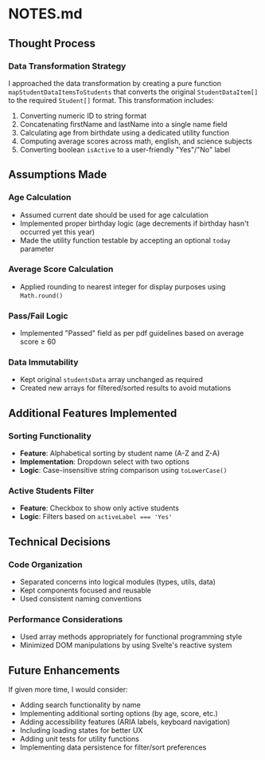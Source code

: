 # NOTES.md

## Thought Process

### Data Transformation Strategy

I approached the data transformation by creating a pure function `mapStudentDataItemsToStudents` that converts the original `StudentDataItem[]` to the required `Student[]` format. This transformation includes:

1. Converting numeric ID to string format
2. Concatenating firstName and lastName into a single name field
3. Calculating age from birthdate using a dedicated utility function
4. Computing average scores across math, english, and science subjects
5. Converting boolean `isActive` to a user-friendly "Yes"/"No" label

## Assumptions Made

### Age Calculation

- Assumed current date should be used for age calculation
- Implemented proper birthday logic (age decrements if birthday hasn't occurred yet this year)
- Made the utility function testable by accepting an optional `today` parameter

### Average Score Calculation

- Applied rounding to nearest integer for display purposes using `Math.round()`

### Pass/Fail Logic

- Implemented "Passed" field as per pdf guidelines based on average score ≥ 60

### Data Immutability

- Kept original `studentsData` array unchanged as required
- Created new arrays for filtered/sorted results to avoid mutations

## Additional Features Implemented

### Sorting Functionality

- **Feature**: Alphabetical sorting by student name (A-Z and Z-A)
- **Implementation**: Dropdown select with two options
- **Logic**: Case-insensitive string comparison using `toLowerCase()`

### Active Students Filter

- **Feature**: Checkbox to show only active students
- **Logic**: Filters based on `activeLabel === 'Yes'`

## Technical Decisions

### Code Organization

- Separated concerns into logical modules (types, utils, data)
- Kept components focused and reusable
- Used consistent naming conventions

### Performance Considerations

- Used array methods appropriately for functional programming style
- Minimized DOM manipulations by using Svelte's reactive system

## Future Enhancements

If given more time, I would consider:

- Adding search functionality by name
- Implementing additional sorting options (by age, score, etc.)
- Adding accessibility features (ARIA labels, keyboard navigation)
- Including loading states for better UX
- Adding unit tests for utility functions
- Implementing data persistence for filter/sort preferences
